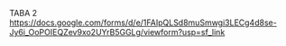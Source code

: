 TABA 2 
https://docs.google.com/forms/d/e/1FAIpQLSd8muSmwgi3LECg4d8se-Jy6i_OoPOIEQZev9xo2UYrB5GGLg/viewform?usp=sf_link


